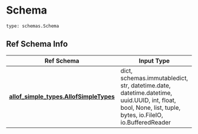 # Schema
```
type: schemas.Schema
```

## Ref Schema Info
Ref Schema | Input Type | Output Type
---------- | ---------- | -----------
[**allof_simple_types.AllofSimpleTypes**](../../../../../../components/schema/allof_simple_types.md) | dict, schemas.immutabledict, str, datetime.date, datetime.datetime, uuid.UUID, int, float, bool, None, list, tuple, bytes, io.FileIO, io.BufferedReader | schemas.immutabledict, str, float, int, bool, None, tuple, bytes, io.FileIO
